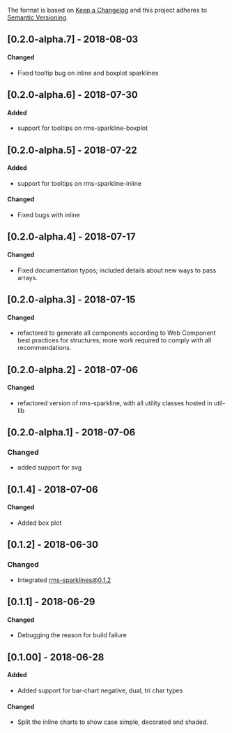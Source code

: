 The format is based on [Keep a Changelog](http://keepachangelog.com/en/1.0.0/)
and this project adheres to [Semantic Versioning](http://semver.org/spec/v2.0.0.html).

## [0.2.0-alpha.7] - 2018-08-03
#### Changed
* Fixed tooltip bug on inline and boxplot sparklines

## [0.2.0-alpha.6] - 2018-07-30
#### Added
* support for tooltips on rms-sparkline-boxplot

## [0.2.0-alpha.5] - 2018-07-22
#### Added
* support for tooltips on rms-sparkline-inline
#### Changed
* Fixed bugs with inline

## [0.2.0-alpha.4] - 2018-07-17
#### Changed
* Fixed documentation typos; included details about new ways to pass arrays.

## [0.2.0-alpha.3] - 2018-07-15
#### Changed
* refactored to generate all components according to Web Component best practices for structures; more work required to comply with all recommendations.

## [0.2.0-alpha.2] - 2018-07-06
#### Changed
* refactored version of rms-sparkline, with all utility classes hosted in util-lib

## [0.2.0-alpha.1] - 2018-07-06
### Changed
* added support for svg

## [0.1.4] - 2018-07-06
#### Changed
* Added box plot

## [0.1.2] - 2018-06-30
### Changed
* Integrated rms-sparklines@0.1.2

## [0.1.1] - 2018-06-29
#### Changed
* Debugging the reason for build failure

## [0.1.00] - 2018-06-28
#### Added
* Added support for bar-chart negative, dual, tri char types
#### Changed
* Split the inline charts to show case simple, decorated and shaded.

